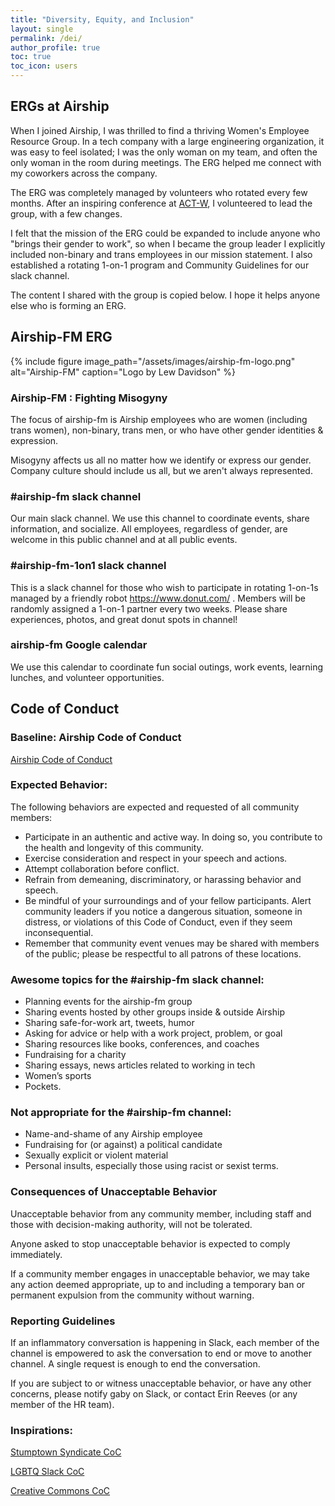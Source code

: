 ```yaml
---
title: "Diversity, Equity, and Inclusion"
layout: single
permalink: /dei/
author_profile: true
toc: true
toc_icon: users
---
```



## ERGs at Airship

When I joined Airship, I was thrilled to find a thriving Women's Employee Resource Group. In a tech company with a large engineering organization, it was easy to feel isolated; I was the only woman on my team, and often the only woman in the room during meetings. The ERG helped me connect with my coworkers across the company.

The ERG was completely managed by volunteers who rotated every few months.  After an inspiring conference at [ACT-W](https://national.act-w.org/conference/), I volunteered to lead the group, with a few changes.

I felt that the mission of the ERG could be expanded to include anyone who "brings their gender to work", so when I became the group leader I explicitly included non-binary and trans employees in our mission statement. I also established a rotating 1-on-1 program and Community Guidelines for our slack channel.

The content I shared with the group is copied below.  I hope it helps anyone else who is forming an ERG.

## Airship-FM ERG

{% include figure image_path="/assets/images/airship-fm-logo.png" alt="Airship-FM" caption="Logo by Lew Davidson" %}


### Airship-FM : Fighting Misogyny

The focus of airship-fm is Airship employees who are women (including trans women), non-binary, trans men, or who have other gender identities & expression. 


Misogyny affects us all no matter how we identify or express our gender. Company culture should include us all, but we aren't always represented.


### #airship-fm slack channel

Our main slack channel. We use this channel to coordinate events, share information, and socialize.  All employees, regardless of gender, are welcome in this public channel and at all public events.



### #airship-fm-1on1 slack channel
This is a slack channel for those who wish to participate in rotating 1-on-1s managed by a friendly robot https://www.donut.com/ . Members will be randomly assigned a 1-on-1 partner every two weeks. Please share experiences, photos, and great donut spots in channel!



### airship-fm Google calendar 

We use this calendar to coordinate fun social outings, work events, learning lunches, and volunteer opportunities.


## Code of Conduct


### Baseline: Airship Code of Conduct
[Airship Code of Conduct](http://grow.urbanairship.com/rs/313-QPJ-195/images/Airship-Code-of-Conduct.pdf)

### Expected Behavior:

The following behaviors are expected and requested of all community members:

* Participate in an authentic and active way. In doing so, you contribute to the health and longevity of this community.
* Exercise consideration and respect in your speech and actions.
* Attempt collaboration before conflict.
* Refrain from demeaning, discriminatory, or harassing behavior and speech.
* Be mindful of your surroundings and of your fellow participants. Alert community leaders if you notice a dangerous situation, someone in distress, or violations of this Code of  Conduct, even if they seem inconsequential.
* Remember that community event venues may be shared with members of the public; please be respectful to all patrons of these locations.


### Awesome topics for the #airship-fm slack channel:

* Planning events for the airship-fm group
* Sharing events hosted by other groups inside & outside Airship
* Sharing safe-for-work art, tweets, humor
* Asking for advice or help with a work project, problem, or goal
* Sharing resources like books, conferences, and coaches
* Fundraising for a charity
* Sharing essays, news articles related to working in tech
* Women’s sports
* Pockets. 


### Not appropriate for the #airship-fm channel:

* Name-and-shame of any Airship employee
* Fundraising for (or against) a political candidate
* Sexually explicit or violent material
* Personal insults, especially those using racist or sexist terms.


### Consequences of Unacceptable Behavior

Unacceptable behavior from any community member, including staff and those with decision-making authority, will not be tolerated.

Anyone asked to stop unacceptable behavior is expected to comply immediately.

If a community member engages in unacceptable behavior, we may take any action deemed appropriate, up to and including a temporary ban or permanent expulsion from the community without warning.


### Reporting Guidelines

If an inflammatory conversation is happening in Slack, each member of the channel is empowered to ask the conversation to end or move to another channel. A single request is enough to end the conversation. 

If you are subject to or witness unacceptable behavior, or have any other concerns, please notify gaby on Slack, or contact Erin Reeves (or any member of the HR team).


### Inspirations:


[Stumptown Syndicate CoC](http://stumptownsyndicate.org/code-of-conduct/)

[LGBTQ Slack CoC](https://lgbtq.technology/coc.html)

[Creative Commons CoC](https://wiki.creativecommons.org/wiki/Slack/Code_of_Conduct)
